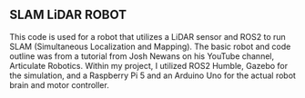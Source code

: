 ## SLAM LiDAR ROBOT

This code is used for a robot that utilizes a LiDAR sensor and ROS2 to run SLAM (Simultaneous Localization and Mapping). The basic robot and code outline was from a tutorial from Josh Newans on his YouTube channel, Articulate Robotics. Within my project, I utilized ROS2 Humble, Gazebo for the simulation, and a Raspberry Pi 5 and an Arduino Uno for the actual robot brain and motor controller.

